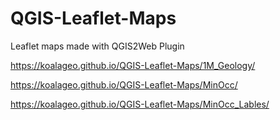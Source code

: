# QGIS-Leaflet-Maps

Leaflet maps made with QGIS2Web Plugin

https://koalageo.github.io/QGIS-Leaflet-Maps/1M_Geology/ 

https://koalageo.github.io/QGIS-Leaflet-Maps/MinOcc/ 

https://koalageo.github.io/QGIS-Leaflet-Maps/MinOcc_Lables/ 
